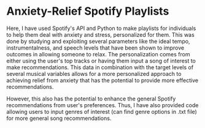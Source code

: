 # Anxiety-Relief Spotify Playlists

Here, I have used Spotify's API and Python to make playlists for individuals to help them deal with anxiety and stress, personalized for them. This was done by studying and exploiting several parameters like the ideal tempo, instrumentalness, and speech levels that have been shown to improve outcomes in allowing someone to relax. The personalization comes from either using the user's top tracks or having them input a song of interest to make recommendations. This data in combination with the target levels of several musical variables allows for a more personalized approach to achieving relief from anxiety that has the potential to provide more effective recommendations.

However, this also has the potential to enhance the general Spotify recommendations from user's preferences. Thus, I have also provided code allowing users to input genres of interest (can find genre options in .txt file) for more general song recommendations.
